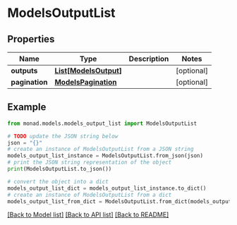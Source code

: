 # ModelsOutputList


## Properties

Name | Type | Description | Notes
------------ | ------------- | ------------- | -------------
**outputs** | [**List[ModelsOutput]**](ModelsOutput.md) |  | [optional] 
**pagination** | [**ModelsPagination**](ModelsPagination.md) |  | [optional] 

## Example

```python
from monad.models.models_output_list import ModelsOutputList

# TODO update the JSON string below
json = "{}"
# create an instance of ModelsOutputList from a JSON string
models_output_list_instance = ModelsOutputList.from_json(json)
# print the JSON string representation of the object
print(ModelsOutputList.to_json())

# convert the object into a dict
models_output_list_dict = models_output_list_instance.to_dict()
# create an instance of ModelsOutputList from a dict
models_output_list_from_dict = ModelsOutputList.from_dict(models_output_list_dict)
```
[[Back to Model list]](../README.md#documentation-for-models) [[Back to API list]](../README.md#documentation-for-api-endpoints) [[Back to README]](../README.md)


